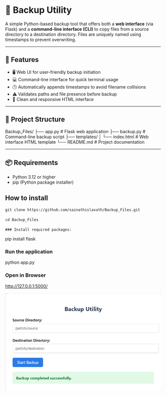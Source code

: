 # 📁 Backup Utility

A simple Python-based backup tool that offers both a **web interface** (via Flask) and a **command-line interface (CLI)** to copy files from a source directory to a destination directory. Files are uniquely named using timestamps to prevent overwriting.

---

## 🔧 Features

- 🖥️ Web UI for user-friendly backup initiation
- 💻 Command-line interface for quick terminal usage
- 🕒 Automatically appends timestamps to avoid filename collisions
- ⚠️ Validates paths and file presence before backup
- 📐 Clean and responsive HTML interface

---

## 📁 Project Structure

Backup_Files/ 
        ├── app.py # Flask web application 
        ├── backup.py # Command-line backup script 
        ├── templates/ 
        │ └── index.html # Web interface HTML template 
        └── README.md # Project documentation

---

## 📦 Requirements

- Python 3.12 or higher
- pip (Python package installer)

## How to install
```
git clone https://github.com/sainathislavath/Backup_Files.git

cd Backup_Files

### Install required packages:

```
pip install flask

### Run the application

python app.py

### Open in Browser

http://127.0.0.1:5000/

![alt Backup Files](image.png)